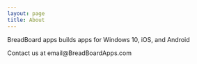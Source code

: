 ```yaml
---
layout: page
title: About
---
```


<p>BreadBoard apps builds apps for Windows 10, iOS, and Android</p>

<p>Contact us at email@BreadBoardApps.com


